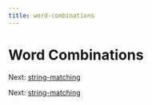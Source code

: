 ```yaml
---
title: word-combinations
---
```




# Word Combinations

Next: [string-matching](string-matching.md)

Next: [string-matching](string-matching.md)
